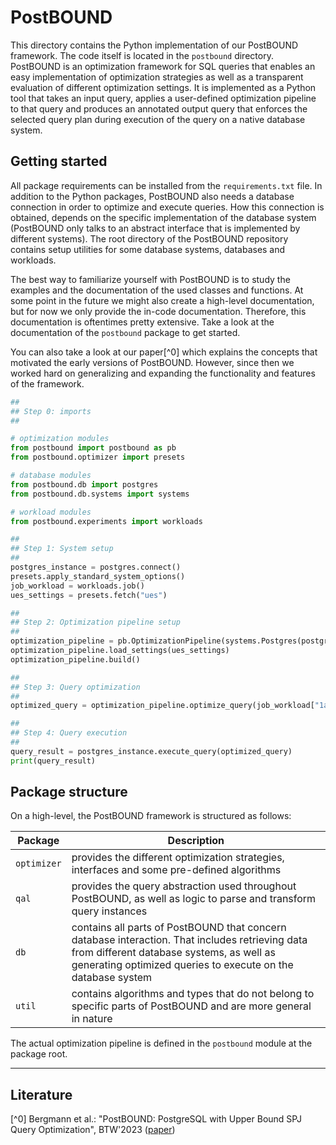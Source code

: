 # PostBOUND

This directory contains the Python implementation of our PostBOUND framework. The code itself is located in
the `postbound` directory. PostBOUND is an optimization framework for SQL queries that enables an easy implementation
of optimization strategies as well as a transparent evaluation of different optimization settings. It is implemented
as a Python tool that takes an input query, applies a user-defined optimization pipeline to that query and produces an
annotated output query that enforces the selected query plan during execution of the query on a native database system.

## Getting started

All package requirements can be installed from the `requirements.txt` file. In addition to the Python packages,
PostBOUND also needs a database connection in order to optimize and execute queries. How this connection is obtained,
depends on the specific implementation of the database system (PostBOUND only talks to an abstract interface that is
implemented by different systems). The root directory of the PostBOUND repository contains setup utilities for some
database systems, databases and workloads.

The best way to familiarize yourself with PostBOUND is to study the examples and the documentation of the used classes
and functions. At some point in the future we might also create a high-level documentation, but for now we only provide
the in-code documentation. Therefore, this documentation is oftentimes pretty extensive. Take a look at the
documentation of the `postbound` package to get started.

You can also take a look at our paper[^0] which explains the concepts that motivated the early versions of PostBOUND.
However, since then we worked hard on generalizing and expanding the functionality and features of the framework.

```python
##
## Step 0: imports
##

# optimization modules
from postbound import postbound as pb
from postbound.optimizer import presets

# database modules
from postbound.db import postgres
from postbound.db.systems import systems

# workload modules
from postbound.experiments import workloads

##
## Step 1: System setup
##
postgres_instance = postgres.connect()
presets.apply_standard_system_options()
job_workload = workloads.job()
ues_settings = presets.fetch("ues")

##
## Step 2: Optimization pipeline setup
##
optimization_pipeline = pb.OptimizationPipeline(systems.Postgres(postgres_instance))
optimization_pipeline.load_settings(ues_settings)
optimization_pipeline.build()

##
## Step 3: Query optimization
##
optimized_query = optimization_pipeline.optimize_query(job_workload["1a"])

##
## Step 4: Query execution
##
query_result = postgres_instance.execute_query(optimized_query)
print(query_result)
```

## Package structure

On a high-level, the PostBOUND framework is structured as follows:

| Package     | Description                                                                                                                                                                                                 |
|-------------|-------------------------------------------------------------------------------------------------------------------------------------------------------------------------------------------------------------|
| `optimizer` | provides the different optimization strategies, interfaces and some pre-defined algorithms                                                                                                                  |
| `qal`       | provides the query abstraction used throughout PostBOUND, as well as logic to parse and transform query instances                                                                                           |
| `db`        | contains all parts of PostBOUND that concern database interaction. That includes retrieving data from different database systems, as well as generating optimized queries to execute on the database system |
| `util`      | contains algorithms and types that do not belong to specific parts of PostBOUND and are more general in nature                                                                                              |                                                                                                                                                                                                             |

The actual optimization pipeline is defined in the `postbound` module at the package root.

---

## Literature

[^0] Bergmann et al.: "PostBOUND: PostgreSQL with Upper Bound SPJ Query Optimization", BTW'2023 ([paper](https://dl.gi.de/handle/20.500.12116/40318))
